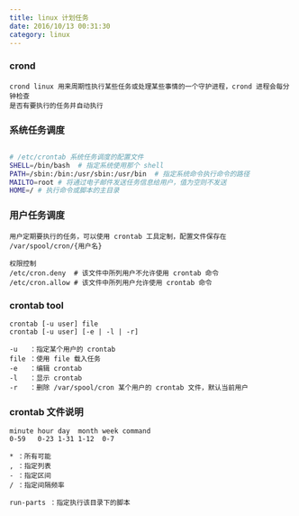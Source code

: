 ```yaml
---
title: linux 计划任务
date: 2016/10/13 00:31:30
category: linux
---
```


### crond

    crond linux 用来周期性执行某些任务或处理某些事情的一个守护进程，crond 进程会每分钟检查
    是否有要执行的任务并自动执行


<!-- more -->

### 系统任务调度

``` bash

# /etc/crontab 系统任务调度的配置文件
SHELL=/bin/bash  # 指定系统使用那个 shell
PATH=/sbin:/bin:/usr/sbin:/usr/bin  # 指定系统命令执行命令的路径
MAILTO=root # 将通过电子邮件发送任务信息给用户，值为空则不发送
HOME=/ # 执行命令或脚本的主目录    

```

### 用户任务调度

    用户定期要执行的任务，可以使用 crontab 工具定制，配置文件保存在 /var/spool/cron/{用户名}

    权限控制
    /etc/cron.deny  # 该文件中所列用户不允许使用 crontab 命令
    /etc/cron.allow # 该文件中所列用户允许使用 crontab 命令

### crontab tool

    crontab [-u user] file
    crontab [-u user] [-e | -l | -r]

    -u   ：指定某个用户的 crontab
    file ：使用 file 载入任务
    -e   ：编辑 crontab
    -l   ：显示 crontab
    -r   ：删除 /var/spool/cron 某个用户的 crontab 文件，默认当前用户

### crontab 文件说明

    minute hour day  month week command
    0-59   0-23 1-31 1-12  0-7

    * ：所有可能
    , ：指定列表
    - ：指定区间
    / ：指定间隔频率

    run-parts ：指定执行该目录下的脚本
